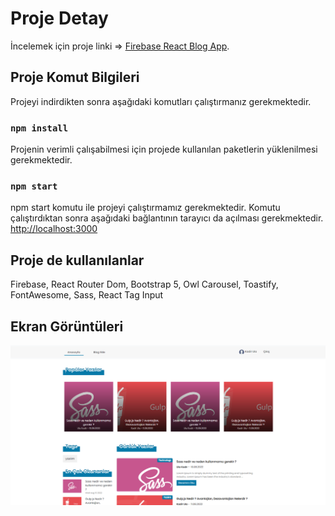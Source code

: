 # Proje Detay

İncelemek için proje linki =>  [Firebase React Blog App](https://firebase-react-blog-app.netlify.app/).

## Proje Komut Bilgileri

Projeyi indirdikten sonra aşağıdaki komutları çalıştırmanız gerekmektedir.

### `npm install`

Projenin verimli çalışabilmesi için projede kullanılan paketlerin yüklenilmesi gerekmektedir.

### `npm start`

npm start komutu ile projeyi çalıştırmamız gerekmektedir. 
Komutu çalıştırdıktan sonra aşağıdaki bağlantının tarayıcı da açılması gerekmektedir.
[http://localhost:3000](http://localhost:3000)

## Proje de kullanılanlar

Firebase, React Router Dom, Bootstrap 5, Owl Carousel, 
Toastify, FontAwesome, Sass, React Tag Input

## Ekran Görüntüleri

![Proje Ekran Görüntüsü](public/images/home-screenshot.png?raw=true "Title")
